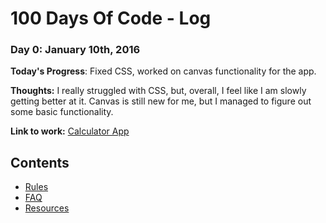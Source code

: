 # 100 Days Of Code - Log

### Day 0: January 10th, 2016

**Today's Progress**: Fixed CSS, worked on canvas functionality for the app.
	
**Thoughts:** I really struggled with CSS, but, overall, I feel like I am slowly getting better at it. 
Canvas is still new for me, but I managed to figure out some basic functionality.

**Link to work:** [Calculator App](http://www.example.com)


## Contents
* [Rules](rules.md)
* [FAQ](FAQ.md)
* [Resources](resources.md)
